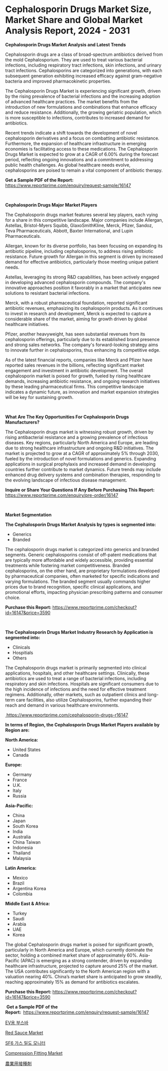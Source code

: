 <p><h1>Cephalosporin Drugs Market Size, Market Share and Global Market Analysis Report, 2024 - 2031</h1></p><p><strong>Cephalosporin Drugs Market Analysis and Latest Trends</strong></p>
<p><p>Cephalosporin drugs are a class of broad-spectrum antibiotics derived from the mold Cephalosporium. They are used to treat various bacterial infections, including respiratory tract infections, skin infections, and urinary tract infections. Cephalosporins are categorized into generations, with each subsequent generation exhibiting increased efficacy against gram-negative bacteria and improved pharmacokinetic properties.</p><p>The Cephalosporin Drugs Market is experiencing significant growth, driven by the rising prevalence of bacterial infections and the increasing adoption of advanced healthcare practices. The market benefits from the introduction of new formulations and combinations that enhance efficacy and reduce resistance. Additionally, the growing geriatric population, which is more susceptible to infections, contributes to increased demand for antibiotics.</p><p>Recent trends indicate a shift towards the development of novel cephalosporin derivatives and a focus on combatting antibiotic resistance. Furthermore, the expansion of healthcare infrastructure in emerging economies is facilitating access to these medications. The Cephalosporin Drugs Market is expected to grow at a CAGR of 6.00% during the forecast period, reflecting ongoing innovations and a commitment to addressing public health challenges. As global healthcare needs evolve, cephalosporins are poised to remain a vital component of antibiotic therapy.</p></p>
<p><strong>Get a Sample PDF of the Report:&nbsp;</strong> <a href="https://www.reportprime.com/enquiry/request-sample/16147">https://www.reportprime.com/enquiry/request-sample/16147</a></p>
<p>&nbsp;</p>
<p><strong>Cephalosporin Drugs Major Market Players</strong></p>
<p><p>The Cephalosporin drugs market features several key players, each vying for a share in this competitive landscape. Major companies include Allergan, Astellas, Bristol-Myers Squibb, GlaxoSmithKline, Merck, Pfizer, Sandoz, Teva Pharmaceuticals, Abbott, Baxter International, and Lupin Pharmaceuticals.</p><p>Allergan, known for its diverse portfolio, has been focusing on expanding its antibiotic pipeline, including cephalosporins, to address rising antibiotic resistance. Future growth for Allergan in this segment is driven by increased demand for effective antibiotics, particularly those meeting unique patient needs.</p><p>Astellas, leveraging its strong R&D capabilities, has been actively engaged in developing advanced cephalosporin compounds. The company's innovative approaches position it favorably in a market that anticipates new solutions to resistant bacterial infections.</p><p>Merck, with a robust pharmaceutical foundation, reported significant antibiotic revenues, emphasizing its cephalosporin products. As it continues to invest in research and development, Merck is expected to capture a considerable share of the market, aiming for growth driven by global healthcare initiatives.</p><p>Pfizer, another heavyweight, has seen substantial revenues from its cephalosporin offerings, particularly due to its established brand presence and strong sales networks. The company's forward-looking strategy aims to innovate further in cephalosporins, thus enhancing its competitive edge.</p><p>As of the latest financial reports, companies like Merck and Pfizer have reported sales revenues in the billions, reflecting significant market engagement and investment in antibiotic development. The overall cephalosporin market is poised for growth, fueled by rising healthcare demands, increasing antibiotic resistance, and ongoing research initiatives by these leading pharmaceutical firms. This competitive landscape indicates a dynamic future, as innovation and market expansion strategies will be key for sustaining growth.</p></p>
<p>&nbsp;</p>
<p><strong>What Are The Key Opportunities For Cephalosporin Drugs Manufacturers?</strong></p>
<p><p>The Cephalosporin drugs market is witnessing robust growth, driven by rising antibacterial resistance and a growing prevalence of infectious diseases. Key regions, particularly North America and Europe, are leading due to strong healthcare infrastructure and ongoing R&D initiatives. The market is projected to grow at a CAGR of approximately 5% through 2030, fueled by the introduction of novel formulations and generics. Expanding applications in surgical prophylaxis and increased demand in developing countries further contribute to market dynamics. Future trends may include enhanced drug delivery systems and combination therapies, responding to the evolving landscape of infectious disease management.</p></p>
<p><strong>Inquire or Share Your Questions If Any Before Purchasing This Report:</strong> <a href="https://www.reportprime.com/enquiry/pre-order/16147">https://www.reportprime.com/enquiry/pre-order/16147</a></p>
<p>&nbsp;</p>
<p><strong>Market Segmentation</strong></p>
<p><strong>The Cephalosporin Drugs Market Analysis by types is segmented into:</strong></p>
<p><ul><li>Generics</li><li>Branded</li></ul></p>
<p><p>The cephalosporin drugs market is categorized into generics and branded segments. Generic cephalosporins consist of off-patent medications that are typically more affordable and widely accessible, providing essential treatments while fostering market competitiveness. Branded cephalosporins, on the other hand, are proprietary formulations developed by pharmaceutical companies, often marketed for specific indications and varying formulations. The branded segment usually commands higher prices due to brand recognition, specific clinical applications, and promotional efforts, impacting physician prescribing patterns and consumer choice.</p></p>
<p><strong>Purchase this Report:&nbsp;</strong><a href="https://www.reportprime.com/checkout?id=16147&price=3590">https://www.reportprime.com/checkout?id=16147&price=3590</a></p>
<p>&nbsp;</p>
<p><strong>The Cephalosporin Drugs Market Industry Research by Application is segmented into:</strong></p>
<p><ul><li>Clinicals</li><li>Hospitials</li><li>Others</li></ul></p>
<p><p>The Cephalosporin drugs market is primarily segmented into clinical applications, hospitals, and other healthcare settings. Clinically, these antibiotics are used to treat a range of bacterial infections, including respiratory and skin infections. Hospitals are significant consumers due to the high incidence of infections and the need for effective treatment regimens. Additionally, other markets, such as outpatient clinics and long-term care facilities, also utilize Cephalosporins, further expanding their reach and demand in various healthcare environments.</p></p>
<p><a href="https://www.reportprime.com/cephalosporin-drugs-r16147">&nbsp;https://www.reportprime.com/cephalosporin-drugs-r16147</a></p>
<p><strong>In terms of Region, the Cephalosporin Drugs Market Players available by Region are:</strong></p>
<p>
    <p> <strong> North America: </strong>
        <ul>
            <li>United States</li>
            <li>Canada</li>
        </ul>
        </p> 
    <p> <strong> Europe: </strong>
        <ul>
            <li>Germany</li>
            <li>France</li>
            <li>U.K.</li>
            <li>Italy</li>
            <li>Russia</li>
        </ul>
        </p> 
    <p> <strong> Asia-Pacific: </strong>
        <ul>
            <li>China</li>
            <li>Japan</li>
            <li>South Korea</li>
            <li>India</li>
            <li>Australia</li>
            <li>China Taiwan</li>
            <li>Indonesia</li>
            <li>Thailand</li>
            <li>Malaysia</li>
        </ul>
        </p> 
    <p> <strong> Latin America: </strong>
        <ul>
            <li>Mexico</li>
            <li>Brazil</li>
            <li>Argentina Korea</li>
            <li>Colombia</li>
        </ul>
        </p> 
    <p> <strong> Middle East & Africa: </strong>
        <ul>
            <li>Turkey</li>
            <li>Saudi</li>
            <li>Arabia</li>
            <li>UAE</li>
            <li>Korea</li>
        </ul>
    </p>
    </p>
<p><p>The global Cephalosporin drugs market is poised for significant growth, particularly in North America and Europe, which currently dominate the sector, holding a combined market share of approximately 60%. Asia-Pacific (APAC) is emerging as a strong contender, driven by expanding healthcare infrastructure, projected to capture around 25% of the market. The USA contributes significantly to the North American region with a valuation nearing 40%. China’s market share is anticipated to grow steadily, reaching approximately 15% as demand for antibiotics escalates.</p></p>
<p><strong>Purchase this Report: </strong><a href="https://www.reportprime.com/checkout?id=16147&price=3590">https://www.reportprime.com/checkout?id=16147&price=3590</a></p>
<p>&nbsp;<strong>Get a Sample PDF of the Report:&nbsp;&nbsp;</strong><a href="https://www.reportprime.com/enquiry/request-sample/16147">https://www.reportprime.com/enquiry/request-sample/16147</a></p>
<p><strong></strong></p>
<p><p><a href="https://medium.com/@puputzim_20688/%EC%A0%84%EA%B8%B0%EC%B0%A8-%EC%8B%9C%EC%9E%A5%EC%9D%84-%EC%9C%84%ED%95%9C-%EC%A7%91%EC%A0%84%EA%B4%80-%EA%B8%80%EB%A1%9C%EB%B2%8C-%EC%8B%9C%EC%9E%A5-%EB%8F%99%ED%96%A5-%EB%B0%8F-%EC%8B%9C%EC%9E%A5-%EC%98%88%EC%B8%A1-2024-2031-1a35894190dd?postPublishedType=initial">EV용 부스바</a></p><p><a href="https://medium.com/@janetvalentinh15/the-red-sauce-market-is-experiencing-higher-than-anticipated-demand-compared-to-pre-pandemic-08120074c9b5">Red Sauce Market</a></p><p><a href="https://medium.com/@puputzim_20688/sf6-gas-density-monitor-market-%EC%9D%98-%EA%B8%80%EB%A1%9C%EB%B2%8C-%EC%8B%9C%EC%9E%A5-%EA%B0%9C%EC%9A%94%EB%8A%94-%EC%A0%84-%EC%84%B8%EA%B3%84-%EB%B0%8F-%EC%A3%BC%EC%9A%94-%EC%8B%9C%EC%9E%A5%EC%9D%98-%EC%82%B0%EC%97%85%EC%97%90-%EC%98%81%ED%96%A5%EC%9D%84-%EB%AF%B8%EC%B9%98%EB%8A%94-%EC%A3%BC%EC%9A%94-%ED%8A%B8%EB%A0%8C%EB%93%9C%EC%97%90-%EB%8C%80%ED%95%9C-%EB%8F%85%ED%8A%B9%ED%95%9C-%EA%B4%80%EC%A0%90%EC%9D%84-%EC%A0%9C%EA%B3%B5%ED%95%A9%EB%8B%88%EB%8B%A4-c44b62bcf7a6?postPublishedType=initial">SF6 가스 밀도 모니터</a></p><p><a href="https://www.linkedin.com/pulse/compression-fitting-market-size-segmentation-trends-growth-kz8lf?trackingId=KfLWGdPkQhioCr3QKLg1mA%3D%3D">Compression Fitting Market</a></p><p><a href="https://medium.com/@levihamilton5801940/agricultural-inoculant-market-%E3%81%AF-%E3%82%B3%E3%82%B9%E3%83%88%E7%AE%A1%E7%90%86%E3%81%A8%E5%8A%B9%E7%8E%87%E5%90%91%E4%B8%8A%E3%82%92%E5%84%AA%E5%85%88%E3%81%97%E3%81%BE%E3%81%99-%E3%81%95%E3%82%89%E3%81%AB-%E5%A0%B1%E5%91%8A%E6%9B%B8%E3%81%AF%E5%B8%82%E5%A0%B4%E3%81%AE%E9%9C%80%E8%A6%81%E9%9D%A2%E3%81%A8%E4%BE%9B%E7%B5%A6%E9%9D%A2%E3%81%AE%E4%B8%A1%E6%96%B9%E3%82%92%E3%82%AB%E3%83%90%E3%83%BC%E3%81%97%E3%81%A6%E3%81%84%E3%81%BE%E3%81%99-agricultural-d2981857473c?postPublishedType=initial">農業用接種剤</a></p></p>